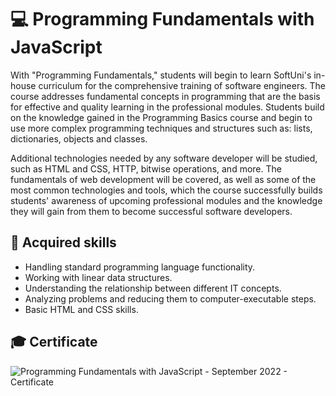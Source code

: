 # 💻 Programming Fundamentals with JavaScript

With "Programming Fundamentals," students will begin to learn SoftUni's in-house curriculum for the comprehensive training of software engineers. The course addresses fundamental concepts in programming that are the basis for effective and quality learning in the professional modules. Students build on the knowledge gained in the Programming Basics course and begin to use more complex programming techniques and structures such as: lists, dictionaries, objects and classes.

Additional technologies needed by any software developer will be studied, such as HTML and CSS, HTTP, bitwise operations, and more. The fundamentals of web development will be covered, as well as some of the most common technologies and tools, which the course successfully builds students' awareness of upcoming professional modules and the knowledge they will gain from them to become successful software developers.

## 🚀 Acquired skills

- Handling standard programming language functionality.
- Working with linear data structures.
- Understanding the relationship between different IT concepts.
- Analyzing problems and reducing them to computer-executable steps.
- Basic HTML and CSS skills.

## 🎓 Certificate
![Programming Fundamentals with JavaScript - September 2022 - Certificate](https://github.com/yuchormanski/SoftUni/assets/693307/7109d0b3-55e6-4361-bf7f-5dd0dd10edd1)
